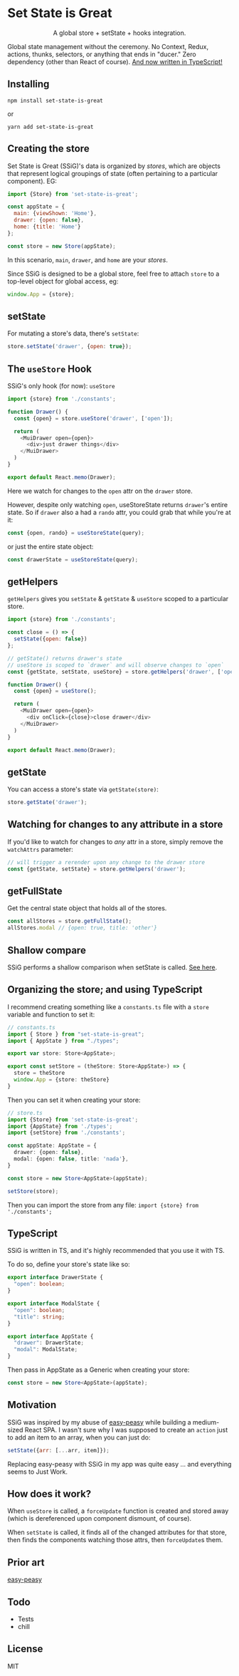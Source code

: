 # Set State is Great
<p align='center'>A global store + setState + hooks integration.</p>

Global state management without the ceremony.  No Context, Redux, actions, thunks, selectors, or anything that ends in "ducer."  Zero dependency (other than React of course).  [And now written in TypeScript!](https://github.com/kmurph73/set-state-is-great/pull/3)

## Installing

```
npm install set-state-is-great
```
or
```
yarn add set-state-is-great
```

## Creating the store

Set State is Great (SSiG)'s data is organized by _stores_, which are objects that represent logical groupings of state (often pertaining to a particular component). EG: 

```javascript
import {Store} from 'set-state-is-great';

const appState = {
  main: {viewShown: 'Home'},
  drawer: {open: false},
  home: {title: 'Home'}
};

const store = new Store(appState);
```

In this scenario, `main`, `drawer`, and `home` are your _stores_.

Since SSiG is designed to be a global store, feel free to attach `store` to a top-level object for global access, eg:

``` javascript
window.App = {store};
```

## setState

For mutating a store's data, there's `setState`:

```javascript
store.setState('drawer', {open: true});
```

## The `useStore` Hook
SSiG's only hook (for now): `useStore`

```javascript
import {store} from './constants';

function Drawer() {
  const {open} = store.useStore('drawer', ['open']);

  return (
    <MuiDrawer open={open}>
      <div>just drawer things</div>
    </MuiDrawer>
  )
}

export default React.memo(Drawer);
```

Here we watch for changes to the `open` attr on the `drawer` store.

However, despite only watching `open`, useStoreState returns `drawer`'s entire state.  So if `drawer` also a had a `rando` attr, you could grab that while you're at it:

```javascript
const {open, rando} = useStoreState(query);
```
or just the entire state object:
```javascript
const drawerState = useStoreState(query);
```

## getHelpers

`getHelpers` gives you `setState` & `getState` & `useStore` scoped to a particular store.

```javascript
import {store} from './constants';

const close = () => {
  setState({open: false})
};

// getState() returns drawer's state
// useStore is scoped to `drawer` and will observe changes to `open`
const {getState, setState, useStore} = store.getHelpers('drawer', ['open'])

function Drawer() {
  const {open} = useStore();

  return (
    <MuiDrawer open={open}>
      <div onClick={close}>close drawer</div>
    </MuiDrawer>
  )
}

export default React.memo(Drawer);
```

## getState

You can access a store's state via `getState(store)`:

```javascript
store.getState('drawer');
```

## Watching for changes to any attribute in a store

If you'd like to watch for changes to _any_ attr in a store, simply remove the `watchAttrs` parameter:

```javascript
// will trigger a rerender upon any change to the drawer store
const {getState, setState} = store.getHelpers('drawer');
```

## getFullState

Get the central state object that holds all of the stores.

```javascript
const allStores = store.getFullState();
allStores.modal // {open: true, title: 'other'} 
```

## Shallow compare

SSiG performs a shallow comparison when setState is called.  [See here](src/store.ts#L117).

## Organizing the store; and using TypeScript

I recommend creating something like a `constants.ts` file with a `store` variable and function to set it: 

``` TypeScript
// constants.ts
import { Store } from "set-state-is-great";
import { AppState } from "./types";

export var store: Store<AppState>;

export const setStore = (theStore: Store<AppState>) => {
  store = theStore
  window.App = {store: theStore}
}
```

Then you can set it when creating your store:

``` TypeScript
// store.ts
import {Store} from 'set-state-is-great';
import {AppState} from './types';
import {setStore} from './constants';

const appState: AppState = {
  drawer: {open: false},
  modal: {open: false, title: 'nada'},
}

const store = new Store<AppState>(appState);

setStore(store);
```

Then you can import the store from any file: `import {store} from './constants';`

## TypeScript

SSiG is written in TS, and it's highly recommended that you use it with TS.  

To do so, define your store's state like so:

``` TypeScript
export interface DrawerState {
  "open": boolean;
}

export interface ModalState {
  "open": boolean;
  "title": string;
}

export interface AppState {
  "drawer": DrawerState;
  "modal": ModalState;
}
```

Then pass in AppState as a Generic when creating your store:
```TypeScript
const store = new Store<AppState>(appState);
```

## Motivation

SSiG was inspired by my abuse of [easy-peasy][2] while building a medium-sized React SPA.  I wasn't sure why I was supposed to create an `action` just to add an item to an array, when you can just do: 
```javascript 
setState({arr: [...arr, item]});
```

Replacing easy-peasy with SSiG in my app was quite easy ... and everything seems to Just Work.
## How does it work?

When `useStore` is called, a `forceUpdate` function is created and stored away (which is dereferenced upon component dismount, of course).

When `setState` is called, it finds all of the changed attributes for that store, then finds the components watching those attrs, then `forceUpdate`s them.

## Prior art

[easy-peasy][2]

## Todo

* Tests
* chill

## License

MIT

[1]: https://github.com/CharlesStover/use-force-update
[2]: https://github.com/ctrlplusb/easy-peasy
